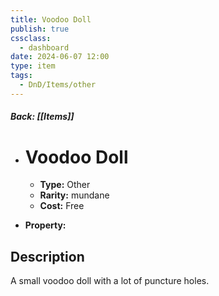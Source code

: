 ```yaml
---
title: Voodoo Doll
publish: true
cssclass:
  - dashboard
date: 2024-06-07 12:00
type: item
tags:
  - DnD/Items/other
---
```


##### Back: [[Items]]

- # Voodoo Doll

    - **Type:** Other
    - **Rarity:** mundane
    - **Cost:** Free
- **Property:** 



## Description 

A small voodoo doll with a lot of puncture holes.
